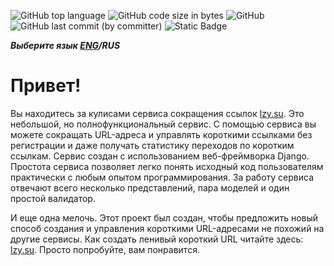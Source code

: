 ![GitHub top language](https://img.shields.io/github/languages/top/yuriycherniy/lzy.su)
![GitHub code size in bytes](https://img.shields.io/github/languages/code-size/yuriycherniy/lzy.su)
![GitHub](https://img.shields.io/github/license/yuriycherniy/lzy.su)
![GitHub last commit (by committer)](https://img.shields.io/github/last-commit/yuriycherniy/lzy.su)
![Static Badge](https://img.shields.io/badge/beginner%20friendly-008080)

_**Выберите язык [ENG](https://github.com/YuriyCherniy/lzy.su)/RUS**_
# Привет! #
Вы находитесь за кулисами сервиса сокращения ссылок [lzy.su](https://lzy.su/). Это небольшой, но полнофункциональный сервис. С помощью сервиса вы можете сокращать URL-адреса и управлять короткими ссылками без регистрации и даже получать статистику переходов по коротким ссылкам. Сервис создан с использованием веб-фреймворка Django. Простота сервиса позволяет легко понять исходный код пользователям практически с любым опытом программирования. За работу сервиса отвечают всего несколько представлений, пара моделей и один простой валидатор.

И еще одна мелочь. Этот проект был создан, чтобы предложить новый способ создания и управления короткими URL-адресами не похожий на другие сервисы. Как создать ленивый короткий URL читайте здесь: [lzy.su](https://lzy.su/). Просто попробуйте, вам понравится.
